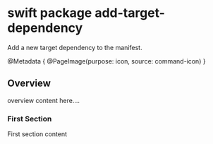 # swift package add-target-dependency

Add a new target dependency to the manifest.

@Metadata {
    @PageImage(purpose: icon, source: command-icon)
}

## Overview

overview content here....

### First Section

First section content
